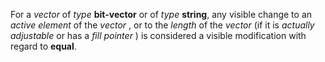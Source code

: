  



For a *vector* of *type* **bit-vector** or of *type* **string**, any visible change to an *active element* of the *vector* , or to the *length* of the *vector* (if it is *actually adjustable* or has a *fill pointer* ) is considered a visible modification with regard to **equal**. 



